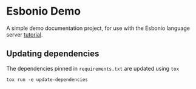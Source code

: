 # Esbonio Demo

A simple demo documentation project, for use with the Esbonio language server [tutorial](https://docs.esbon.io/en/beta/lsp/getting-started.html).

## Updating dependencies

The dependencies pinned in `requirements.txt` are updated using `tox`

```
tox run -e update-dependencies
```
